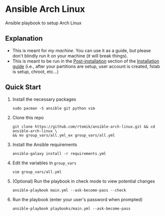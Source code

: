# Ansible Arch Linux

Ansible playbook to setup Arch Linux

## Explanation

* This is meant for _my machine_. You can use it as a guide, but please don't blindly run it on your machine (it will break things).
* This is meant to be run in the [Post-installation](https://wiki.archlinux.org/title/installation_guide#Post-installation) section of the [Installation guide](https://wiki.archlinux.org/title/installation_guide) (i.e., after your partitions are setup, user account is created, fstab is setup, chroot, etc...)

## Quick Start

1. Install the necessary packages
   ```
   sudo pacman -S ansible git python vim
   ```
1. Clone this repo
   ```
   git clone https://github.com/rtomik/ansible-arch-linux.git && cd ansible-arch-linux \
   && mv group_vars/all.yml_ex group_vars/all.yml
   ```
1. Install the Ansible requirements
   ```
   ansible-galaxy install -r requirements.yml
   ```
1. Edit the variables in `group_vars`
   ```
   vim group_vars/all.yml
   ```
1. (Optional) Run the playbook in check mode to view potential changes
   ```
   ansible-playbook main.yml --ask-become-pass --check
   ````
1. Run the playbook (enter your user's password when prompted)
   ```
   ansible-playbook playbooks/main.yml --ask-become-pass
   ```
